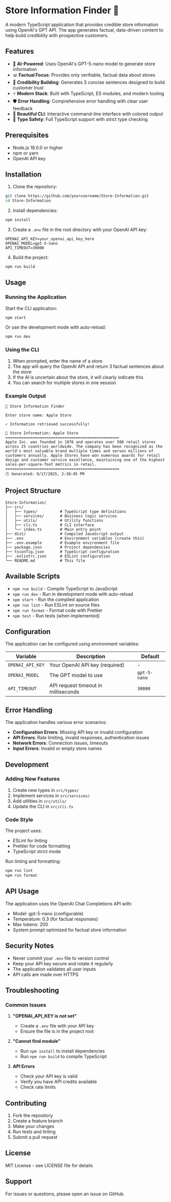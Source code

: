 # Store Information Finder 🏪

A modern TypeScript application that provides credible store information using OpenAI's GPT API. The app generates factual, data-driven content to help build credibility with prospective customers.

## Features

- 🤖 **AI-Powered**: Uses OpenAI's GPT-5-nano model to generate store information
- 📊 **Factual Focus**: Provides only verifiable, factual data about stores
- 🎯 **Credibility Building**: Generates 3 concise sentences designed to build customer trust
- ⚡ **Modern Stack**: Built with TypeScript, ES modules, and modern tooling
- 🛡️ **Error Handling**: Comprehensive error handling with clear user feedback
- 🎨 **Beautiful CLI**: Interactive command-line interface with colored output
- 📝 **Type Safety**: Full TypeScript support with strict type checking

## Prerequisites

- Node.js 18.0.0 or higher
- npm or yarn
- OpenAI API key

## Installation

1. Clone the repository:
```bash
git clone https://github.com/yourusername/Store-Information.git
cd Store-Information
```

2. Install dependencies:
```bash
npm install
```

3. Create a `.env` file in the root directory with your OpenAI API key:
```env
OPENAI_API_KEY=your_openai_api_key_here
OPENAI_MODEL=gpt-5-nano
API_TIMEOUT=30000
```

4. Build the project:
```bash
npm run build
```

## Usage

### Running the Application

Start the CLI application:
```bash
npm start
```

Or use the development mode with auto-reload:
```bash
npm run dev
```

### Using the CLI

1. When prompted, enter the name of a store
2. The app will query the OpenAI API and return 3 factual sentences about the store
3. If the AI is uncertain about the store, it will clearly indicate this
4. You can search for multiple stores in one session

### Example Output

```
🏪 Store Information Finder

Enter store name: Apple Store

✓ Information retrieved successfully!

📍 Store Information: Apple Store
==================================================
Apple Inc. was founded in 1976 and operates over 500 retail stores 
across 25 countries worldwide. The company has been recognized as the 
world's most valuable brand multiple times and serves millions of 
customers annually. Apple Stores have won numerous awards for retail 
design and customer service excellence, maintaining one of the highest 
sales-per-square-foot metrics in retail.
==================================================
🕐 Generated: 9/17/2025, 2:30:45 PM
```

## Project Structure

```
Store-Information/
├── src/
│   ├── types/          # TypeScript type definitions
│   ├── services/       # Business logic services
│   ├── utils/          # Utility functions
│   ├── cli.ts          # CLI interface
│   └── index.ts        # Main entry point
├── dist/               # Compiled JavaScript output
├── .env                # Environment variables (create this)
├── .env.example        # Example environment file
├── package.json        # Project dependencies
├── tsconfig.json       # TypeScript configuration
├── .eslintrc.json      # ESLint configuration
└── README.md           # This file
```

## Available Scripts

- `npm run build` - Compile TypeScript to JavaScript
- `npm run dev` - Run in development mode with auto-reload
- `npm start` - Run the compiled application
- `npm run lint` - Run ESLint on source files
- `npm run format` - Format code with Prettier
- `npm test` - Run tests (when implemented)

## Configuration

The application can be configured using environment variables:

| Variable | Description | Default |
|----------|-------------|---------|
| `OPENAI_API_KEY` | Your OpenAI API key (required) | - |
| `OPENAI_MODEL` | The GPT model to use | `gpt-5-nano` |
| `API_TIMEOUT` | API request timeout in milliseconds | `30000` |

## Error Handling

The application handles various error scenarios:

- **Configuration Errors**: Missing API key or invalid configuration
- **API Errors**: Rate limiting, invalid responses, authentication issues
- **Network Errors**: Connection issues, timeouts
- **Input Errors**: Invalid or empty store names

## Development

### Adding New Features

1. Create new types in `src/types/`
2. Implement services in `src/services/`
3. Add utilities in `src/utils/`
4. Update the CLI in `src/cli.ts`

### Code Style

The project uses:
- ESLint for linting
- Prettier for code formatting
- TypeScript strict mode

Run linting and formatting:
```bash
npm run lint
npm run format
```

## API Usage

The application uses the OpenAI Chat Completions API with:
- Model: gpt-5-nano (configurable)
- Temperature: 0.3 (for factual responses)
- Max tokens: 200
- System prompt optimized for factual store information

## Security Notes

- Never commit your `.env` file to version control
- Keep your API key secure and rotate it regularly
- The application validates all user inputs
- API calls are made over HTTPS

## Troubleshooting

### Common Issues

1. **"OPENAI_API_KEY is not set"**
   - Create a `.env` file with your API key
   - Ensure the file is in the project root

2. **"Cannot find module"**
   - Run `npm install` to install dependencies
   - Run `npm run build` to compile TypeScript

3. **API Errors**
   - Check your API key is valid
   - Verify you have API credits available
   - Check rate limits

## Contributing

1. Fork the repository
2. Create a feature branch
3. Make your changes
4. Run tests and linting
5. Submit a pull request

## License

MIT License - see LICENSE file for details

## Support

For issues or questions, please open an issue on GitHub.
